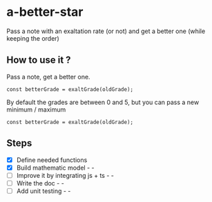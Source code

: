 # a-better-star

Pass a note with an exaltation rate (or not) and get a better one (while keeping the order)


## How to use it ?

Pass a note, get a better one.
     
    const betterGrade = exaltGrade(oldGrade);

By default the grades are between 0 and 5, but you can pass a new minimum / maximum

    const betterGrade = exaltGrade(oldGrade);


## Steps

* [x] Define needed functions 
* [x] Build mathematic model - -
* [ ] Improve it by integrating js + ts - -
* [ ] Write the doc - -
* [ ] Add unit testing - -
